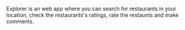 Explorer is an web app where you can search for restaurants in your location, check the restaurants's ratings, rate the restaunts and make comments.


